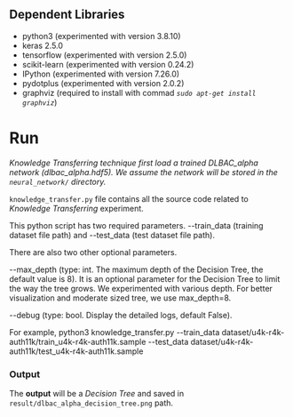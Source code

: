 
## Dependent Libraries ##
  * python3 (experimented with version 3.8.10)
  * keras 2.5.0
  * tensorflow (experimented with version 2.5.0)
  * scikit-learn (experimented with version 0.24.2)
  * IPython (experimented with version 7.26.0)
  * pydotplus (experimented with version 2.0.2)
  * graphviz (required to install with commad _`sudo apt-get install graphviz`_)

# Run #

_Knowledge Transferring technique first load a trained DLBAC_alpha network (dlbac_alpha.hdf5). We assume the network will be stored in the `neural_network/` directory._

`knowledge_transfer.py` file contains all the source code related to _Knowledge Transferring_ experiment.

This python script has two required parameters. --train_data (training dataset file path) and --test_data (test dataset file path).

There are also two other optional parameters.

--max_depth (type: int. The maximum depth of the Decision Tree, the default value is 8). 
It is an optional parameter for the Decision Tree to limit the way the tree grows.
We experimented with various depth. For better visualization and moderate sized tree, we use max_depth=8.  

--debug (type: bool. Display the detailed logs, default False).  

For example,
python3 knowledge_transfer.py --train_data dataset/u4k-r4k-auth11k/train_u4k-r4k-auth11k.sample --test_data dataset/u4k-r4k-auth11k/test_u4k-r4k-auth11k.sample

### Output ###
The **output** will be a *Decision Tree* and saved in `result/dlbac_alpha_decision_tree.png` path.  

